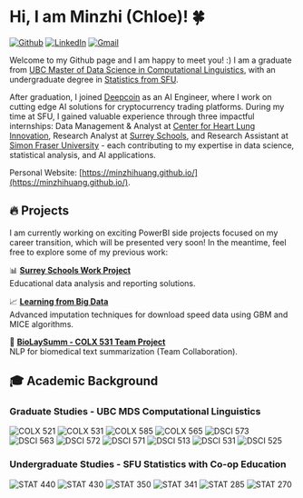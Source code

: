 # Hi, I am Minzhi (Chloe)! 🍀 
[![Github](https://img.shields.io/badge/GitHub-MinzhiHuang-100000?style=flat&logo=github&logoColor=white)](https://github.com/MinzhiHuang)
[![LinkedIn](https://img.shields.io/badge/LinkedIn-Minzhi%20Huang-0077B5?style=flat&logo=linkedin&logoColor=white)](https://www.linkedin.com/in/minzhih/)
[![Gmail](https://img.shields.io/badge/Gmail-huangminzxx@gmail.com-D14836?style=flat&logo=gmail&logoColor=white)](mailto:huangminzxx@gmail.com)

Welcome to my Github page and I am happy to meet you! :) I am a graduate from [UBC Master of Data Science in Computational Linguistics](https://masterdatascience.ubc.ca/programs/computational-linguistics), with an undergraduate degree in [Statistics from SFU](https://www.sfu.ca/students/calendar/2025/spring/courses/stat.html).

After graduation, I joined [Deepcoin](https://www.deepcoin.com/) as an AI Engineer, where I work on cutting edge AI solutions for cryptocurrency trading platforms. During my time at SFU, I gained valuable experience through three impactful internships: Data Management & Analyst at [Center for Heart Lung Innovation](https://www.hli.ubc.ca/), Research Analyst at [Surrey Schools](https://www.surreyschools.ca/), and Research Assistant at [Simon Fraser University](https://www.sfu.ca/stat-actsci/undergraduate/all-undergrad/research/USRA-projects/USRA-2022/project-Stenning.html) - each contributing to my expertise in data science, statistical analysis, and AI applications.

Personal Website: [https://minzhihuang.github.io/](https://minzhihuang.github.io/).

## 🔥 Projects
I am currently working on exciting PowerBI side projects focused on my career transition, which will be presented very soon! In the meantime, feel free to explore some of my previous work:

📊 **[Surrey Schools Work Project](https://github.com/MinzhiHuang/Minzhi-Surrey-School-Report)**  
Educational data analysis and reporting solutions.

📈 **[Learning from Big Data](https://github.com/MinzhiHuang/STAT440-Project2)**  
Advanced imputation techniques for download speed data using GBM and MICE algorithms.

🧬 **[BioLaySumm - COLX 531 Team Project](https://github.com/MinzhiHuang/BioLaySumm)**  
NLP for biomedical text summarization (Team Collaboration).


## 🎓 Academic Background

### Graduate Studies - UBC MDS Computational Linguistics
![COLX 521](https://img.shields.io/badge/COLX%20521-Phonology%20&%20Morphology-4285F4?style=flat&logo=google-scholar&logoColor=white)
![COLX 531](https://img.shields.io/badge/COLX%20531-Text%20&%20Discourse%20Analysis-4285F4?style=flat&logo=google-scholar&logoColor=white)
![COLX 585](https://img.shields.io/badge/COLX%20585-Trends%20in%20Natural%20Language%20Processing-4285F4?style=flat&logo=google-scholar&logoColor=white)
![COLX 565](https://img.shields.io/badge/COLX%20565-Sentiment%20Analysis-4285F4?style=flat&logo=google-scholar&logoColor=white)
![DSCI 573](https://img.shields.io/badge/DSCI%20573-Feature%20&%20Model%20Selection-FF6B6B?style=flat&logo=tensorflow&logoColor=white)
![DSCI 563](https://img.shields.io/badge/DSCI%20563-Unsupervised%20Learning-FF6B6B?style=flat&logo=tensorflow&logoColor=white)
![DSCI 572](https://img.shields.io/badge/DSCI%20572-Supervised%20Learning%20II-FF6B6B?style=flat&logo=scikit-learn&logoColor=white)
![DSCI 571](https://img.shields.io/badge/DSCI%20571-Supervised%20Learning%20I-FF6B6B?style=flat&logo=scikit-learn&logoColor=white)
![DSCI 513](https://img.shields.io/badge/DSCI%20513-Databases%20&%20Data%20Retrieval-32CD32?style=flat&logo=postgresql&logoColor=white)
![DSCI 531](https://img.shields.io/badge/DSCI%20531-Data%20Visualization%20I-FF8C00?style=flat&logo=plotly&logoColor=white)
![DSCI 525](https://img.shields.io/badge/DSCI%20525-Web%20and%20Cloud%20Computing-9932CC?style=flat&logo=amazonwebservices&logoColor=white)

### Undergraduate Studies - SFU Statistics with Co-op Education
![STAT 440](https://img.shields.io/badge/STAT%20440-Learning%20from%20Big%20Data-20B2AA?style=flat&logo=apache-spark&logoColor=white)
![STAT 430](https://img.shields.io/badge/STAT%20430-Statistical%20Design%20&%20Analysis-20B2AA?style=flat&logo=r-project&logoColor=white)
![STAT 350](https://img.shields.io/badge/STAT%20350-Bayesian%20Statistics-20B2AA?style=flat&logo=r-project&logoColor=white)
![STAT 341](https://img.shields.io/badge/STAT%20341-Biostatistics-20B2AA?style=flat&logo=r-project&logoColor=white)
![STAT 285](https://img.shields.io/badge/STAT%20285-Intermediate%20Probability-9370DB?style=flat&logo=wolfram&logoColor=white)
![STAT 270](https://img.shields.io/badge/STAT%20270-Introduction%20to%20Probability-9370DB?style=flat&logo=wolfram&logoColor=white)
